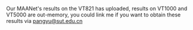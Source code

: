Our MAANet's results on the VT821 has uploaded, results on VT1000 and VT5000 are out-memory, you could link me if you want to obtain these results via pangyu@sut.edu.cn
